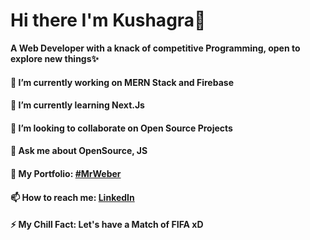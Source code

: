 # Hi there I'm Kushagra👋

**A Web Developer with a knack of competitive Programming, open to explore new things✨**




#### 🔭 I’m currently working on MERN Stack and Firebase
#### 🌱 I’m currently learning Next.Js
#### 👯 I’m looking to collaborate on Open Source Projects
#### 💬 Ask me about OpenSource, JS
#### 👋 My Portfolio: <a href="https://mrweber.netlify.app/">#MrWeber</a>
#### 📫 How to reach me: <a href="https://www.linkedin.com/in/kushagra-johari-707183191/">LinkedIn</a>
#### ⚡ My Chill Fact: Let's have a Match of FIFA xD
<!--
Here are some ideas to get you started:
- 🤔 I’m looking for help with ...
- 😄 Pronouns: ...->
<!--**joharikushagra/joharikushagra** is a ✨ _special_ ✨ repository because its `README.md` (this file) appears on your GitHub profile.->
